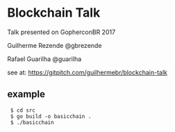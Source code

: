 # Blockchain Talk

Talk presented on GopherconBR 2017

Guilherme Rezende @gbrezende

Rafael Guarilha @guarilha

see at: https://gitpitch.com/guilhermebr/blockchain-talk

## example

```
 $ cd src
 $ go build -o basicchain .
 $ ./basicchain
 ```
